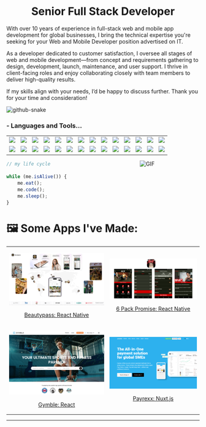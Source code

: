 <div align="center" >  
  <br><br>  
  <h1>Senior Full Stack Developer</h1>
</div>

With over 10 years of experience in full-stack web and mobile app development for global businesses, I bring the technical expertise you're seeking for your Web and Mobile Developer position advertised on IT.

As a developer dedicated to customer satisfaction, I oversee all stages of web and mobile development—from concept and requirements gathering to design, development, launch, maintenance, and user support. I thrive in client-facing roles and enjoy collaborating closely with team members to deliver high-quality results.

If my skills align with your needs, I’d be happy to discuss further. 
Thank you for your time and consideration!

<picture>
  <source media="(prefers-color-scheme: dark)" srcset="https://raw.githubusercontent.com/tobiasmeyhoefer/tobiasmeyhoefer/output/github-snake-dark.svg" />
  <source media="(prefers-color-scheme: light)" srcset="https://raw.githubusercontent.com/tobiasmeyhoefer/tobiasmeyhoefer/output/github-snake.svg" />
  <img alt="github-snake" src="https://raw.githubusercontent.com/tobiasmeyhoefer/tobiasmeyhoefer/output/github-snake.svg" />
</picture>

### - Languages and Tools...

<table>
  <tr>
    <td><img src="https://cdn.iconscout.com/icon/free/png-128/react-3-1175109.png" width="100"></td>
    <td><img src="https://cdn.iconscout.com/icon/free/png-128/nodejs-2-226035.png" width="100"></td>
    <td><img src="https://cdn.iconscout.com/icon/free/png-128/vuejs-3-1175070.png" width="100"></td>
    <td><img src="https://cdn.iconscout.com/icon/free/png-128/angular-3-226070.png" width="100"></td>
    <td><img src="https://cdn.iconscout.com/icon/free/png-128/javascript-1-225993.png" width="100"></td>
    <td><img src="https://cdn.iconscout.com/icon/free/png-128/jquery-7-1175152.png" width="100"></td>
    <td><img src="https://cdn.iconscout.com/icon/free/png-128/typescript-1-1175078.png" width="100"></td>
    <td><img src="https://cdn.iconscout.com/icon/free/png-128/php-99-1175127.png" width="100"></td>
    <td><img src="https://cdn.iconscout.com/icon/free/png-128/codeigniter-5-1175246.png" width="100"></td>
    <td><img src="https://cdn.iconscout.com/icon/free/png-128/laravel-2-1175146.png" width="100"></td>
    <td><img src="https://cdn.iconscout.com/icon/free/png-128/yii-2-1175059.png" width="100"></td>
    <td><img src="https://cdn.iconscout.com/icon/free/png-128/html5-40-1175193.png" width="100"></td>
    <td><img src="https://cdn.iconscout.com/icon/free/png-128/css3-11-1175239.png" width="100"></td>
    <td><img src="https://cdn.iconscout.com/icon/free/png-128/sass-13-1175092.png" width="100"></td>
  </tr>
  <tr>
    <td><img src="https://cdn.iconscout.com/icon/free/png-128/xcode-3521822-2945239.png" width="100"></td>
    <td><img src="https://cdn.iconscout.com/icon/free/png-128/swift-21-1175088.png" width="100"></td>
    <td><img src="https://cdn.iconscout.com/icon/free/png-128/android-245-1175273.png" width="100"></td>
    <td><img src="https://cdn.iconscout.com/icon/free/png-128/java-22-225997.png" width="100"></td>
    <td><img src="https://cdn.iconscout.com/icon/free/png-128/mongodb-4-1175139.png" width="100"></td>
    <td><img src="https://cdn.iconscout.com/icon/free/png-128/mysql-4-226026.png" width="100"></td>
    <td><img src="https://cdn.iconscout.com/icon/free/png-128/redis-6-1175105.png" width="100"></td>
    <td><img src="https://cdn.iconscout.com/icon/free/png-128/python-20-1175115.png" width="100"></td>
    <td><img src="https://cdn.iconscout.com/icon/free/png-128/django-13-1175187.png" width="100"></td>
    <td><img src="https://cdn.iconscout.com/icon/free/png-128/bootstrap-226077.png" width="100"></td>
    <td><img src="https://cdn.iconscout.com/icon/free/png-128/git-18-1175219.png" width="100"></td>
    <td><img src="https://cdn.iconscout.com/icon/free/png-128/docker-13-1175230.png" width="100"></td>
    <td><img src="https://cdn.iconscout.com/icon/free/png-128/c-4-226082.png" width="100"></td>
    <td><img src="https://cdn.iconscout.com/icon/free/png-128/c-57-1175191.png" width="100"></td>
  </tr>
</table>

<img align="right" alt="GIF" width="156px" height="156px"  src="https://github.com/abhisheknaiidu/abhisheknaiidu/blob/master/code.gif?raw=true" />

```js
// my life cycle

while (me.isAlive()) {
    me.eat();
    me.code();
    me.sleep();
}
```


# 🖼️ Some Apps I've Made:
<table border="0">
 <tr>
    <td>
    <p align="center">
      <img src="https://github.com/jsCloud007/jsCloud007/blob/main/images/BeautyPass.png" width="100%" />
      <p align="center"><a href="https://play.google.com/store/apps/details?id=net.beautypass.beautypass&hl=en_US">Beautypass: React Native</a></p>
    </p>
  </td>
  <td>
    <p align="center">
      <img src="https://github.com/jsCloud007/jsCloud007/blob/main/images/6PackPromise.png" width="100%" />
 			<p align="center"><a href="https://yourplayerspal.com/">6 Pack Promise: React Native</a><p> 
    </p>
  </td>
 </tr>
 <tr>
    <td>
      <p align="center">
        <img src="https://github.com/jsCloud007/jsCloud007/blob/main/images/Gymble.png" width="100%" />
        <p align="center"><a href="https://gymble.us/">Gymble: React</a></p>
      </p>
    </td>
    <td>
      <p align="center">
        <img src="https://github.com/jsCloud007/jsCloud007/blob/main/images/payrexx.png" width="100%" />
        <p align="center"><a href="https://payrexx.com/en/">Payrexx: Nuxt.js</a></p>
      </p>
    </td>
  </tr>
</table>

---

